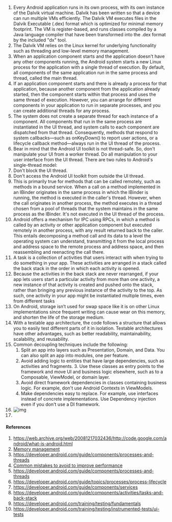 1. Every Android application runs in its own process, with its own instance of the Dalvik virtual machine. Dalvik has been written so that a device can run multiple VMs efficiently. The Dalvik VM executes files in the Dalvik Executable (.dex) format which is optimized for minimal memory footprint. The VM is register-based, and runs classes compiled by a Java language compiler that have been transformed into the .dex format by the included "dx" tool.
2. The Dalvik VM relies on the Linux kernel for underlying functionality such as threading and low-level memory management.
3. When an application component starts and the application doesn't have any other components running, the Android system starts a new Linux process for the application with a single thread of execution. By default, all components of the same application run in the same process and thread, called the main thread.
4. If an application component starts and there is already a process for that application, because another component from the application already started, then the component starts within that process and uses the same thread of execution. However, you can arrange for different components in your application to run in separate processes, and you can create additional threads for any process.
5. The system does not create a separate thread for each instance of a component. All components that run in the same process are instantiated in the UI thread, and system calls to each component are dispatched from that thread. Consequently, methods that respond to system callbacks—such as onKeyDown() to report user actions, or a lifecycle callback method—always run in the UI thread of the process.
6. Bear in mind that the Android UI toolkit is not thread-safe. So, don't manipulate your UI from a worker thread. Do all manipulation to your user interface from the UI thread. There are two rules to Android's single-thread model:
  1. Don't block the UI thread.
  2. Don't access the Android UI toolkit from outside the UI thread.
7. This is primarily true for methods that can be called remotely, such as methods in a bound service. When a call on a method implemented in an IBinder originates in the same process in which the IBinder is running, the method is executed in the caller's thread. However, when the call originates in another process, the method executes in a thread chosen from a pool of threads that the system maintains in the same process as the IBinder. It's not executed in the UI thread of the process.
8. Android offers a mechanism for IPC using RPCs, in which a method is called by an activity or other application component but executed remotely in another process, with any result returned back to the caller. This entails decomposing a method call and its data to a level the operating system can understand, transmitting it from the local process and address space to the remote process and address space, and then reassembling and reenacting the call there.
9. A task is a collection of activities that users interact with when trying to do something in your app. These activities are arranged in a stack called the back stack in the order in which each activity is opened.
10. Because the activities in the back stack are never rearranged, if your app lets users start a particular activity from more than one activity, a new instance of that activity is created and pushed onto the stack, rather than bringing any previous instance of the activity to the top. As such, one activity in your app might be instantiated multiple times, even from different tasks
11. On Android, storage isn’t used for swap space like it is on other Linux implementations since frequent writing can cause wear on this memory, and shorten the life of the storage medium.
12. With a testable app architecture, the code follows a structure that allows you to easily test different parts of it in isolation. Testable architectures have other advantages, such as better readability, maintainability, scalability, and reusability.
13. Common decoupling techniques include the following:
    1. Split an app into layers such as Presentation, Domain, and Data. You can also split an app into modules, one per feature.
    2. Avoid adding logic to entities that have large dependencies, such as activities and fragments.      3. Use these classes as entry points to the framework and move UI and business logic elsewhere, such as to a Composable, ViewModel, or domain layer.
    4. Avoid direct framework dependencies in classes containing business logic. For example, don't use Android Contexts in ViewModels.
    5. Make dependencies easy to replace. For example, use interfaces instead of concrete implementations. Use Dependency injection even if you don't use a DI framework.
14. ![img](../_img/android_layers.jpeg)
15. 

#### References
   1. https://web.archive.org/web/20081217032436/http://code.google.com/android/what-is-android.html
   1. [Memory management](https://developer.android.com/topic/performance/memory-overview)
   2. https://developer.android.com/guide/components/processes-and-threads
   3. [Common mistakes to avoid to improve performance](https://developer.android.com/topic/performance/memory)
   4. https://developer.android.com/guide/components/processes-and-threads
   5. https://developer.android.com/guide/topics/processes/process-lifecycle
   6. https://developer.android.com/guide/components/services
   7. https://developer.android.com/guide/components/activities/tasks-and-back-stack
   8. https://developer.android.com/training/testing/fundamentals
   9. https://developer.android.com/training/testing/instrumented-tests/ui-tests
